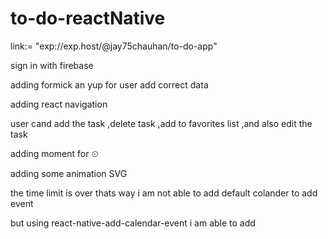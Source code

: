 # to-do-reactNative

link:= "exp://exp.host/@jay75chauhan/to-do-app"

sign in with firebase


adding formick an yup for user add correct data

adding react navigation


user cand add the task  ,delete task  ,add to favorites  list ,and also edit  the task 


adding moment for ⏲ 

adding some animation  SVG

the time limit is over thats way i am not able to add default  colander to add event 

but using react-native-add-calendar-event i am able to add 

